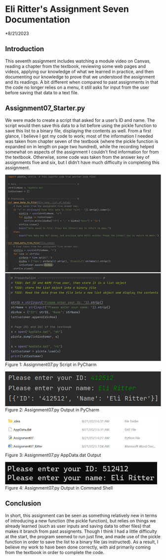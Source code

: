 # Eli Ritter's Assignment Seven Documentation
*8/21/2023
## Introduction
This seventh assignment includes watching a module video on Canvas, reading a chapter from the textbook, reviewing some web pages and videos, applying our knowledge of what we learned in practice, and then documenting our knowledge to prove that we understood the assignment and its readings. A bit different when compared to past assignments in that the code no longer relies on a menu, it still asks for input from the user before saving that data to a text file.

## Assignment07_Starter.py
We were made to create a script that asked for a user’s ID and name. The script would then save this data to a list before using the pickle function to save this list to a binary file, displaying the contents as well. From a first glance, I believe I got my code to work; most of the information I needed was taken from chapter seven of the textbook (where the pickle function is expanded on in length on page two hundred), while the recording helped somewhat on aspects of the assignment I couldn’t find information for from the textbook. Otherwise, some code was taken from the answer key of assignments five and six, but I didn’t have much difficulty in completing this assignment.
 
![alt text](https://github.com/testaccountschoo/IntroToProg-Python-Mod07/blob/main/Picture1.png "test")
![alt text](https://github.com/testaccountschoo/IntroToProg-Python-Mod07/blob/main/Picture2.png "test")
Figure 1: Assignment07.py Script in PyCharm

![alt text](https://github.com/testaccountschoo/IntroToProg-Python-Mod07/blob/main/Picture3.png "test")
Figure 2: Assignment07.py Output in PyCharm

![alt text](https://github.com/testaccountschoo/IntroToProg-Python-Mod07/blob/main/Picture4.png "test")
Figure 3: Assignment07.py AppData.dat Output

![alt text](https://github.com/testaccountschoo/IntroToProg-Python-Mod07/blob/main/Picture5.png "test")
Figure 4: Assignment07.py Output in Command Shell


## Conclusion
In short, this assignment can be seen as something relatively new in terms of introducing a new function (the pickle function), but relies on things we already learned (such as user inputs and saving data to other files) that makes it branch from past assignents. Though I think I had a little difficulty at the start, the program seemed to run just fine, and made use of the pickle function in order to save the list to a binary file (as instructed). As a result, I believe my work to have been done correctly, with aid primarily coming from the textbook in order to complete the code.

